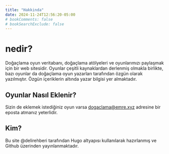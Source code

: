```yaml
---
title: "Hakkinda"
date: 2024-11-24T12:56:20-05:00
# bookComments: false
# bookSearchExclude: false
---
```

# nedir? 

Doğaçlama oyun veritabanı, doğaçlama atölyeleri ve oyunlarımızı paylaşmak için bir web sitesidir. Oyunlar çeşitli kaynaklardan derlenmiş olmakla birlikte, bazı oyunlar da doğaçlama oyun yazarları tarafından özgün olarak yazılmıştır. Özgün içeriklerin altında yazar bilgisi yer almaktadır. 

## Oyunlar Nasıl Eklenir?

Sizin de eklemek istediğiniz oyun varsa dogaclama@emre.xyz adresine bir eposta atmanız yeterlidir.

## Kim? 

Bu site @delirehberi tarafından Hugo altyapısı kullanılarak hazırlanmış ve Github üzerinden yayınlanmaktadır. 


